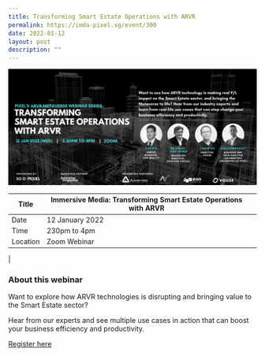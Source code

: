```yaml
---
title: Transforming Smart Estate Operations with ARVR
permalink: https://imda-pixel.sg/event/300
date: 2022-01-12
layout: post
description: ""
---
```

![Alt text for image on Isomer site](/images/smart%20estate%20banner.png)


| Title | Immersive Media: Transforming Smart Estate Operations with ARVR |  |
| -------- | ------- | -------- | 
|Date | 12 January 2022 |
| Time | 230pm to 4pm |
| Location | Zoom Webinar 
|
### About this webinar 
Want to explore how ARVR technologies is disrupting and bringing value to the Smart Estate sector?

Hear from our experts and see multiple use cases in action that can boost your business efficiency and productivity.

[Register here](https://imda-pixel.sg/event/300)